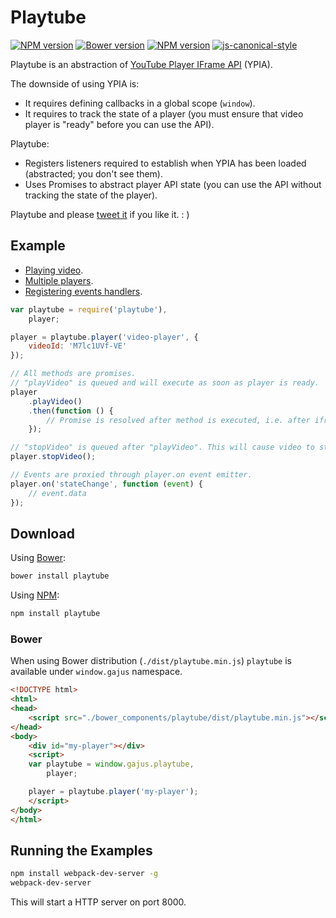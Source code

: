 # Playtube

[![NPM version](http://img.shields.io/npm/v/playtube.svg?style=flat)](https://www.npmjs.com/package/playtube)
[![Bower version](https://badge.fury.io/bo/playtube.svg)](http://bower.io/search/?q=playtube)
[![NPM version](http://img.shields.io/npm/v/react-css-modules.svg?style=flat)](https://www.npmjs.org/package/react-css-modules)
[![js-canonical-style](https://img.shields.io/badge/code%20style-canonical-brightgreen.svg?style=flat)](https://github.com/gajus/canonical)

Playtube is an abstraction of [YouTube Player IFrame API](https://developers.google.com/youtube/iframe_api_reference) (YPIA).

The downside of using YPIA is:

* It requires defining callbacks in a global scope (`window`).
* It requires to track the state of a player (you must ensure that video player is "ready" before you can use the API).

Playtube:

* Registers listeners required to establish when YPIA has been loaded (abstracted; you don't see them).
* Uses Promises to abstract player API state (you can use the API without tracking the state of the player).

Playtube and please [tweet it](https://twitter.com/intent/retweet?tweet_id=569169736971522048) if you like it. : )

## Example

* [Playing video](./examples/playing-video/index.html).
* [Multiple players](./examples/multiple-players/index.html).
* [Registering events handlers](./examples/registering-event-handlers/index.html).

```js
var playtube = require('playtube'),
    player;

player = playtube.player('video-player', {
    videoId: 'M7lc1UVf-VE'
});

// All methods are promises.
// "playVideo" is queued and will execute as soon as player is ready.
player
    .playVideo()
    .then(function () {
        // Promise is resolved after method is executed, i.e. after iframe API and video player have been loaded and "playVideo" method executed.
    });

// "stopVideo" is queued after "playVideo". This will cause video to start buffering.
player.stopVideo();

// Events are proxied through player.on event emitter.
player.on('stateChange', function (event) {
    // event.data
});
```

## Download

Using [Bower](http://bower.io/):

```sh
bower install playtube
```

Using [NPM](https://www.npmjs.org/):

```sh
npm install playtube
```

### Bower

When using Bower distribution (`./dist/playtube.min.js`) `playtube` is available under `window.gajus` namespace.

```html
<!DOCTYPE html>
<html>
<head>
    <script src="./bower_components/playtube/dist/playtube.min.js"></script>
</head>
<body>
    <div id="my-player"></div>
    <script>
    var playtube = window.gajus.playtube,
        player;

    player = playtube.player('my-player');
    </script>
</body>
</html>
```

## Running the Examples

```sh
npm install webpack-dev-server -g
webpack-dev-server
```

This will start a HTTP server on port 8000.
